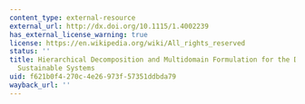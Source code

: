 ```yaml
---
content_type: external-resource
external_url: http://dx.doi.org/10.1115/1.4002239
has_external_license_warning: true
license: https://en.wikipedia.org/wiki/All_rights_reserved
status: ''
title: Hierarchical Decomposition and Multidomain Formulation for the Design of Complex
  Sustainable Systems
uid: f621b0f4-270c-4e26-973f-57351ddbda79
wayback_url: ''
---
```

